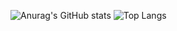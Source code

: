 ![Anurag's GitHub stats](https://github-readme-stats.vercel.app/api?username=UMMAN2005&show_icons=true&theme=radical)
![Top Langs](https://github-readme-stats.vercel.app/api/top-langs/?username=UMMAN2005&layout=compact)

